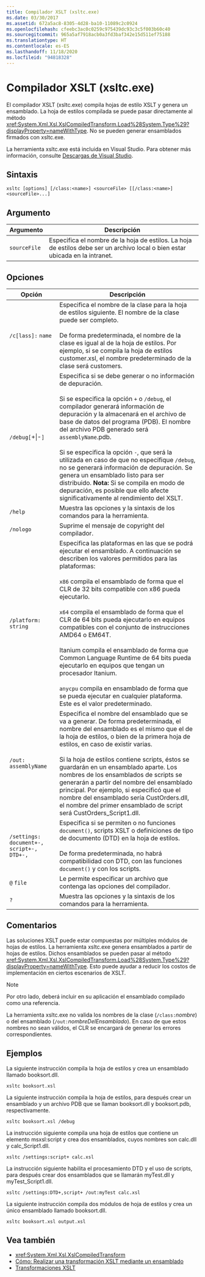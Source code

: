 ```yaml
---
title: Compilador XSLT (xsltc.exe)
ms.date: 03/30/2017
ms.assetid: 672a5ac8-8305-4d28-ba10-11089c2c0924
ms.openlocfilehash: cfeebc3ac0c0259c975439dc93c3c5f003b60c40
ms.sourcegitcommit: 965a5af7918acb0a3fd3baf342e15d511ef75188
ms.translationtype: HT
ms.contentlocale: es-ES
ms.lasthandoff: 11/18/2020
ms.locfileid: "94818328"
---
```

# <a name="xslt-compiler-xsltcexe"></a>Compilador XSLT (xsltc.exe)
El compilador XSLT (xsltc.exe) compila hojas de estilo XSLT y genera un ensamblado. La hoja de estilos compilada se puede pasar directamente al método <xref:System.Xml.Xsl.XslCompiledTransform.Load%28System.Type%29?displayProperty=nameWithType>. No se pueden generar ensamblados firmados con xsltc.exe.  
  
 La herramienta xsltc.exe está incluida en Visual Studio. Para obtener más información, consulte [Descargas de Visual Studio](https://aka.ms/vsdownload?utm_source=mscom&utm_campaign=msdocs).  
  
## <a name="syntax"></a>Sintaxis  
  
```console  
xsltc [options] [/class:<name>] <sourceFile> [[/class:<name>] <sourceFile>...]  
```  
  
## <a name="argument"></a>Argumento  
  
|Argumento|Descripción|  
|--------------|-----------------|  
|`sourceFile`|Especifica el nombre de la hoja de estilos. La hoja de estilos debe ser un archivo local o bien estar ubicada en la intranet.|  
  
## <a name="options"></a>Opciones  
  
|Opción|Descripción|  
|------------|-----------------|  
|`/c[lass]:` `name`|Especifica el nombre de la clase para la hoja de estilos siguiente. El nombre de la clase puede ser completo.<br /><br /> De forma predeterminada, el nombre de la clase es igual al de la hoja de estilos. Por ejemplo, si se compila la hoja de estilos customer.xsl, el nombre predeterminado de la clase será customers.|  
|`/debug[`+&#124;-`]`|Especifica si se debe generar o no información de depuración.<br /><br /> Si se especifica la opción `+` o `/debug`, el compilador generará información de depuración y la almacenará en el archivo de base de datos del programa (PDB). El nombre del archivo PDB generado será `assemblyName`.pdb.<br /><br /> Si se especifica la opción `-`, que será la utilizada en caso de que no especifique `/debug`, no se generará información de depuración. Se genera un ensamblado listo para ser distribuido. **Nota:**  Si se compila en modo de depuración, es posible que ello afecte significativamente al rendimiento del XSLT.|  
|`/help`|Muestra las opciones y la sintaxis de los comandos para la herramienta.|  
|`/nologo`|Suprime el mensaje de copyright del compilador.|  
|`/platform:` `string`|Especifica las plataformas en las que se podrá ejecutar el ensamblado. A continuación se describen los valores permitidos para las plataformas:<br /><br /> `x86` compila el ensamblado de forma que el CLR de 32 bits compatible con x86 pueda ejecutarlo.<br /><br /> `x64` compila el ensamblado de forma que el CLR de 64 bits pueda ejecutarlo en equipos compatibles con el conjunto de instrucciones AMD64 o EM64T.<br /><br /> Itanium compila el ensamblado de forma que Common Language Runtime de 64 bits pueda ejecutarlo en equipos que tengan un procesador Itanium.<br /><br /> `anycpu` compila en ensamblado de forma que se pueda ejecutar en cualquier plataforma. Este es el valor predeterminado.|  
|`/out:` `assemblyName`|Especifica el nombre del ensamblado que se va a generar. De forma predeterminada, el nombre del ensamblado es el mismo que el de la hoja de estilos, o bien de la primera hoja de estilos, en caso de existir varias.<br /><br /> Si la hoja de estilos contiene scripts, éstos se guardarán en un ensamblado aparte. Los nombres de los ensamblados de scripts se generarán a partir del nombre del ensamblado principal. Por ejemplo, si especificó que el nombre del ensamblado sería CustOrders.dll, el nombre del primer ensamblado de script será CustOrders_Script1.dll.|  
|`/settings:` `document+-, script+-, DTD+-,`|Especifica si se permiten o no funciones `document()`, scripts XSLT o definiciones de tipo de documento (DTD) en la hoja de estilos.<br /><br /> De forma predeterminada, no habrá compatibilidad con DTD, con las funciones `document()` y con los scripts.|  
|`@` `file`|Le permite especificar un archivo que contenga las opciones del compilador.|  
|`?`|Muestra las opciones y la sintaxis de los comandos para la herramienta.|  
  
## <a name="remarks"></a>Comentarios  
 Las soluciones XSLT puede estar compuestas por múltiples módulos de hojas de estilos. La herramienta xsltc.exe genera ensamblados a partir de hojas de estilos. Dichos ensamblados se pueden pasar al método <xref:System.Xml.Xsl.XslCompiledTransform.Load%28System.Type%29?displayProperty=nameWithType>. Esto puede ayudar a reducir los costos de implementación en ciertos escenarios de XSLT.  
  
> [!NOTE]
> Por otro lado, deberá incluir en su aplicación el ensamblado compilado como una referencia.  
  
 La herramienta xsltc.exe no valida los nombres de la clase (`/class:`*nombre*) o del ensamblado (`/out:`*nombreDelEnsamblado*). En caso de que estos nombres no sean válidos, el CLR se encargará de generar los errores correspondientes.  
  
## <a name="examples"></a>Ejemplos  
 La siguiente instrucción compila la hoja de estilos y crea un ensamblado llamado booksort.dll.  
  
```console  
xsltc booksort.xsl  
```  
  
 La siguiente instrucción compila la hoja de estilos, para después crear un ensamblado y un archivo PDB que se llaman booksort.dll y booksort.pdb, respectivamente.  
  
```console  
xsltc booksort.xsl /debug  
```  
  
 La instrucción siguiente compila una hoja de estilos que contiene un elemento msxsl:script y crea dos ensamblados, cuyos nombres son calc.dll y calc_Script1.dll.  
  
```console  
xsltc /settings:script+ calc.xsl  
```  
  
 La instrucción siguiente habilita el procesamiento DTD y el uso de scripts, para después crear dos ensamblados que se llamarán myTest.dll y myTest_Script1.dll.  
  
```console  
xsltc /settings:DTD+,script+ /out:myTest calc.xsl  
```  
  
 La siguiente instrucción compila dos módulos de hoja de estilos y crea un único ensamblado llamado booksort.dll.  
  
```console  
xsltc booksort.xsl output.xsl  
```  
  
## <a name="see-also"></a>Vea también

- <xref:System.Xml.Xsl.XslCompiledTransform>
- [Cómo: Realizar una transformación XSLT mediante un ensamblado](how-to-perform-an-xslt-transformation-by-using-an-assembly.md)
- [Transformaciones XSLT](xslt-transformations.md)
